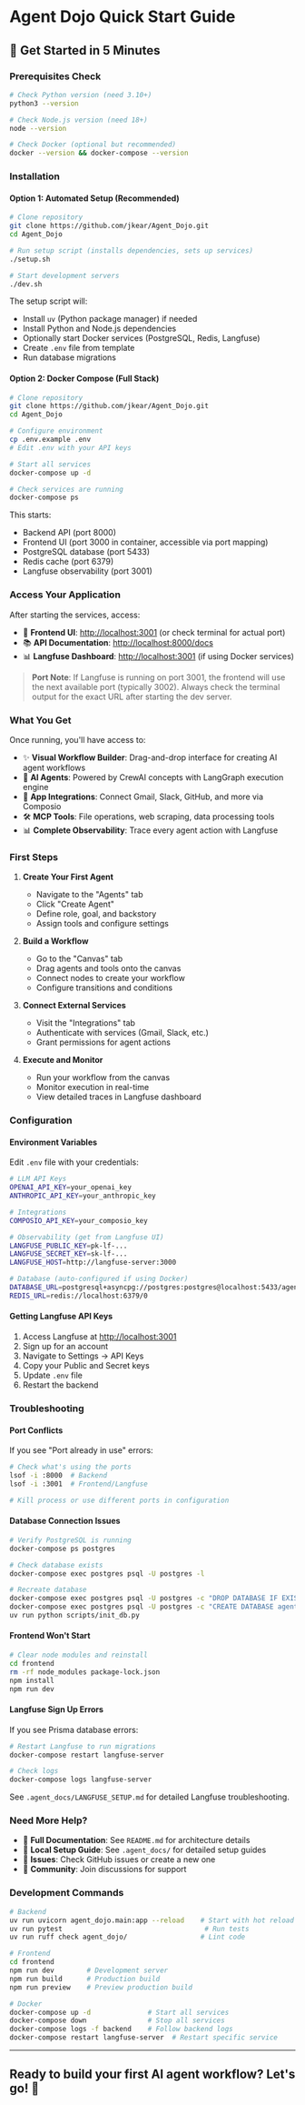 # Agent Dojo Quick Start Guide

## 🚀 Get Started in 5 Minutes

### Prerequisites Check

```bash
# Check Python version (need 3.10+)
python3 --version

# Check Node.js version (need 18+)
node --version

# Check Docker (optional but recommended)
docker --version && docker-compose --version
```

### Installation

#### Option 1: Automated Setup (Recommended)

```bash
# Clone repository
git clone https://github.com/jkear/Agent_Dojo.git
cd Agent_Dojo

# Run setup script (installs dependencies, sets up services)
./setup.sh

# Start development servers
./dev.sh
```

The setup script will:

- Install `uv` (Python package manager) if needed
- Install Python and Node.js dependencies
- Optionally start Docker services (PostgreSQL, Redis, Langfuse)
- Create `.env` file from template
- Run database migrations

#### Option 2: Docker Compose (Full Stack)

```bash
# Clone repository
git clone https://github.com/jkear/Agent_Dojo.git
cd Agent_Dojo

# Configure environment
cp .env.example .env
# Edit .env with your API keys

# Start all services
docker-compose up -d

# Check services are running
docker-compose ps
```

This starts:

- Backend API (port 8000)
- Frontend UI (port 3000 in container, accessible via port mapping)
- PostgreSQL database (port 5433)
- Redis cache (port 6379)
- Langfuse observability (port 3001)

### Access Your Application

After starting the services, access:

- 🎨 **Frontend UI**: <http://localhost:3001> (or check terminal for actual port)
- 📚 **API Documentation**: <http://localhost:8000/docs>
- 📊 **Langfuse Dashboard**: <http://localhost:3001> (if using Docker services)

> **Port Note**: If Langfuse is running on port 3001, the frontend will use the next available port (typically 3002). Always check the terminal output for the exact URL after starting the dev server.

### What You Get

Once running, you'll have access to:

- ✨ **Visual Workflow Builder**: Drag-and-drop interface for creating AI agent workflows
- 🤖 **AI Agents**: Powered by CrewAI concepts with LangGraph execution engine
- 🔗 **App Integrations**: Connect Gmail, Slack, GitHub, and more via Composio
- 🛠️ **MCP Tools**: File operations, web scraping, data processing tools
- 📊 **Complete Observability**: Trace every agent action with Langfuse

### First Steps

1. **Create Your First Agent**
   - Navigate to the "Agents" tab
   - Click "Create Agent"
   - Define role, goal, and backstory
   - Assign tools and configure settings

2. **Build a Workflow**
   - Go to the "Canvas" tab
   - Drag agents and tools onto the canvas
   - Connect nodes to create your workflow
   - Configure transitions and conditions

3. **Connect External Services**
   - Visit the "Integrations" tab
   - Authenticate with services (Gmail, Slack, etc.)
   - Grant permissions for agent actions

4. **Execute and Monitor**
   - Run your workflow from the canvas
   - Monitor execution in real-time
   - View detailed traces in Langfuse dashboard

### Configuration

#### Environment Variables

Edit `.env` file with your credentials:

```bash
# LLM API Keys
OPENAI_API_KEY=your_openai_key
ANTHROPIC_API_KEY=your_anthropic_key

# Integrations
COMPOSIO_API_KEY=your_composio_key

# Observability (get from Langfuse UI)
LANGFUSE_PUBLIC_KEY=pk-lf-...
LANGFUSE_SECRET_KEY=sk-lf-...
LANGFUSE_HOST=http://langfuse-server:3000

# Database (auto-configured if using Docker)
DATABASE_URL=postgresql+asyncpg://postgres:postgres@localhost:5433/agent_dojo
REDIS_URL=redis://localhost:6379/0
```

#### Getting Langfuse API Keys

1. Access Langfuse at <http://localhost:3001>
2. Sign up for an account
3. Navigate to Settings → API Keys
4. Copy your Public and Secret keys
5. Update `.env` file
6. Restart the backend

### Troubleshooting

#### Port Conflicts

If you see "Port already in use" errors:

```bash
# Check what's using the ports
lsof -i :8000  # Backend
lsof -i :3001  # Frontend/Langfuse

# Kill process or use different ports in configuration
```

#### Database Connection Issues

```bash
# Verify PostgreSQL is running
docker-compose ps postgres

# Check database exists
docker-compose exec postgres psql -U postgres -l

# Recreate database
docker-compose exec postgres psql -U postgres -c "DROP DATABASE IF EXISTS agent_dojo;"
docker-compose exec postgres psql -U postgres -c "CREATE DATABASE agent_dojo;"
uv run python scripts/init_db.py
```

#### Frontend Won't Start

```bash
# Clear node modules and reinstall
cd frontend
rm -rf node_modules package-lock.json
npm install
npm run dev
```

#### Langfuse Sign Up Errors

If you see Prisma database errors:

```bash
# Restart Langfuse to run migrations
docker-compose restart langfuse-server

# Check logs
docker-compose logs langfuse-server
```

See `.agent_docs/LANGFUSE_SETUP.md` for detailed Langfuse troubleshooting.

### Need More Help?

- 📖 **Full Documentation**: See `README.md` for architecture details
- 🔧 **Local Setup Guide**: See `.agent_docs/` for detailed setup guides
- 🐛 **Issues**: Check GitHub issues or create a new one
- 💬 **Community**: Join discussions for support

### Development Commands

```bash
# Backend
uv run uvicorn agent_dojo.main:app --reload    # Start with hot reload
uv run pytest                                   # Run tests
uv run ruff check agent_dojo/                  # Lint code

# Frontend
cd frontend
npm run dev        # Development server
npm run build      # Production build
npm run preview    # Preview production build

# Docker
docker-compose up -d              # Start all services
docker-compose down               # Stop all services
docker-compose logs -f backend    # Follow backend logs
docker-compose restart langfuse-server  # Restart specific service
```

---

## Ready to build your first AI agent workflow? Let's go! 🚀
